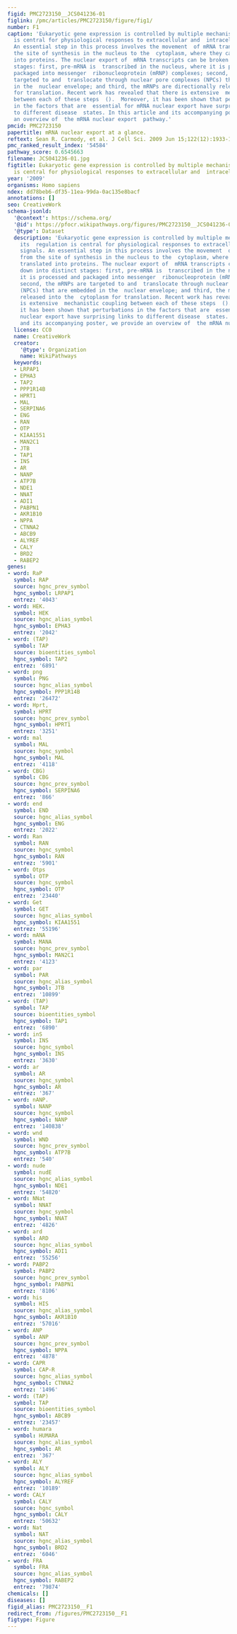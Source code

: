 ```yaml
---
figid: PMC2723150__JCS041236-01
figlink: /pmc/articles/PMC2723150/figure/fig1/
number: F1
caption: 'Eukaryotic gene expression is controlled by multiple mechanisms, and its  regulation
  is central for physiological responses to extracellular and  intracellular signals.
  An essential step in this process involves the movement  of mRNA transcripts from
  the site of synthesis in the nucleus to the  cytoplasm, where they can be translated
  into proteins. The nuclear export of  mRNA transcripts can be broken down into distinct
  stages: first, pre-mRNA is  transcribed in the nucleus, where it is processed and
  packaged into messenger  ribonucleoprotein (mRNP) complexes; second, the mRNPs are
  targeted to and  translocate through nuclear pore complexes (NPCs) that are embedded
  in the  nuclear envelope; and third, the mRNPs are directionally released into the  cytoplasm
  for translation. Recent work has revealed that there is extensive  mechanistic coupling
  between each of these steps  ().  Moreover, it has been shown that perturbations
  in the factors that are  essential for mRNA nuclear export have surprising links
  to different disease  states. In this article and its accompanying poster, we provide
  an overview of  the mRNA nuclear export  pathway.'
pmcid: PMC2723150
papertitle: mRNA nuclear export at a glance.
reftext: Sean R. Carmody, et al. J Cell Sci. 2009 Jun 15;122(12):1933-1937.
pmc_ranked_result_index: '54584'
pathway_score: 0.6545663
filename: JCS041236-01.jpg
figtitle: Eukaryotic gene expression is controlled by multiple mechanisms, and its  regulation
  is central for physiological responses to extracellular and  intracellular signals
year: '2009'
organisms: Homo sapiens
ndex: dd78beb6-df35-11ea-99da-0ac135e8bacf
annotations: []
seo: CreativeWork
schema-jsonld:
  '@context': https://schema.org/
  '@id': https://pfocr.wikipathways.org/figures/PMC2723150__JCS041236-01.html
  '@type': Dataset
  description: 'Eukaryotic gene expression is controlled by multiple mechanisms, and
    its  regulation is central for physiological responses to extracellular and  intracellular
    signals. An essential step in this process involves the movement  of mRNA transcripts
    from the site of synthesis in the nucleus to the  cytoplasm, where they can be
    translated into proteins. The nuclear export of  mRNA transcripts can be broken
    down into distinct stages: first, pre-mRNA is  transcribed in the nucleus, where
    it is processed and packaged into messenger  ribonucleoprotein (mRNP) complexes;
    second, the mRNPs are targeted to and  translocate through nuclear pore complexes
    (NPCs) that are embedded in the  nuclear envelope; and third, the mRNPs are directionally
    released into the  cytoplasm for translation. Recent work has revealed that there
    is extensive  mechanistic coupling between each of these steps  ().  Moreover,
    it has been shown that perturbations in the factors that are  essential for mRNA
    nuclear export have surprising links to different disease  states. In this article
    and its accompanying poster, we provide an overview of  the mRNA nuclear export  pathway.'
  license: CC0
  name: CreativeWork
  creator:
    '@type': Organization
    name: WikiPathways
  keywords:
  - LRPAP1
  - EPHA3
  - TAP2
  - PPP1R14B
  - HPRT1
  - MAL
  - SERPINA6
  - ENG
  - RAN
  - OTP
  - KIAA1551
  - MAN2C1
  - JTB
  - TAP1
  - INS
  - AR
  - NANP
  - ATP7B
  - NDE1
  - NNAT
  - ADI1
  - PABPN1
  - AKR1B10
  - NPPA
  - CTNNA2
  - ABCB9
  - ALYREF
  - CALY
  - BRD2
  - RABEP2
genes:
- word: RaP
  symbol: RAP
  source: hgnc_prev_symbol
  hgnc_symbol: LRPAP1
  entrez: '4043'
- word: HEK.
  symbol: HEK
  source: hgnc_alias_symbol
  hgnc_symbol: EPHA3
  entrez: '2042'
- word: (TAP)
  symbol: TAP
  source: bioentities_symbol
  hgnc_symbol: TAP2
  entrez: '6891'
- word: png
  symbol: PNG
  source: hgnc_alias_symbol
  hgnc_symbol: PPP1R14B
  entrez: '26472'
- word: Hprt,
  symbol: HPRT
  source: hgnc_prev_symbol
  hgnc_symbol: HPRT1
  entrez: '3251'
- word: mal
  symbol: MAL
  source: hgnc_symbol
  hgnc_symbol: MAL
  entrez: '4118'
- word: CBG)
  symbol: CBG
  source: hgnc_prev_symbol
  hgnc_symbol: SERPINA6
  entrez: '866'
- word: end
  symbol: END
  source: hgnc_alias_symbol
  hgnc_symbol: ENG
  entrez: '2022'
- word: Ran
  symbol: RAN
  source: hgnc_symbol
  hgnc_symbol: RAN
  entrez: '5901'
- word: Otps
  symbol: OTP
  source: hgnc_symbol
  hgnc_symbol: OTP
  entrez: '23440'
- word: Get
  symbol: GET
  source: hgnc_alias_symbol
  hgnc_symbol: KIAA1551
  entrez: '55196'
- word: mANA
  symbol: MANA
  source: hgnc_prev_symbol
  hgnc_symbol: MAN2C1
  entrez: '4123'
- word: par
  symbol: PAR
  source: hgnc_alias_symbol
  hgnc_symbol: JTB
  entrez: '10899'
- word: (TAP)
  symbol: TAP
  source: bioentities_symbol
  hgnc_symbol: TAP1
  entrez: '6890'
- word: inS
  symbol: INS
  source: hgnc_symbol
  hgnc_symbol: INS
  entrez: '3630'
- word: ar
  symbol: AR
  source: hgnc_symbol
  hgnc_symbol: AR
  entrez: '367'
- word: nANP.
  symbol: NANP
  source: hgnc_symbol
  hgnc_symbol: NANP
  entrez: '140838'
- word: wnd
  symbol: WND
  source: hgnc_prev_symbol
  hgnc_symbol: ATP7B
  entrez: '540'
- word: nude
  symbol: nudE
  source: hgnc_alias_symbol
  hgnc_symbol: NDE1
  entrez: '54820'
- word: NNat
  symbol: NNAT
  source: hgnc_symbol
  hgnc_symbol: NNAT
  entrez: '4826'
- word: ard
  symbol: ARD
  source: hgnc_alias_symbol
  hgnc_symbol: ADI1
  entrez: '55256'
- word: PABP2
  symbol: PABP2
  source: hgnc_prev_symbol
  hgnc_symbol: PABPN1
  entrez: '8106'
- word: his
  symbol: HIS
  source: hgnc_alias_symbol
  hgnc_symbol: AKR1B10
  entrez: '57016'
- word: ANP
  symbol: ANP
  source: hgnc_prev_symbol
  hgnc_symbol: NPPA
  entrez: '4878'
- word: CAPR
  symbol: CAP-R
  source: hgnc_alias_symbol
  hgnc_symbol: CTNNA2
  entrez: '1496'
- word: (TAP)
  symbol: TAP
  source: bioentities_symbol
  hgnc_symbol: ABCB9
  entrez: '23457'
- word: humara
  symbol: HUMARA
  source: hgnc_alias_symbol
  hgnc_symbol: AR
  entrez: '367'
- word: ALY
  symbol: ALY
  source: hgnc_alias_symbol
  hgnc_symbol: ALYREF
  entrez: '10189'
- word: CALY
  symbol: CALY
  source: hgnc_symbol
  hgnc_symbol: CALY
  entrez: '50632'
- word: Nat
  symbol: NAT
  source: hgnc_alias_symbol
  hgnc_symbol: BRD2
  entrez: '6046'
- word: FRA
  symbol: FRA
  source: hgnc_alias_symbol
  hgnc_symbol: RABEP2
  entrez: '79874'
chemicals: []
diseases: []
figid_alias: PMC2723150__F1
redirect_from: /figures/PMC2723150__F1
figtype: Figure
---
```

